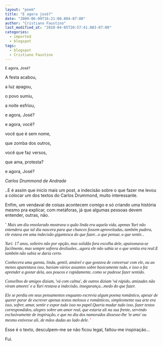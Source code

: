 ```yaml
---
layout: "poem"
title: "E agora josé?"
date: "2009-06-09T16:21:00.004-07:00"
author: "Cristiano Faustino"
last_modified_at: "2010-04-05T20:57:41.083-07:00"
categories:
  - imported
  - blogspot
tags:
  - blogspot
  - Cristiano Faustino
---
```


<span style="font-size:85%;">E agora, José?

A festa acabou,

a luz apagou,

o povo sumiu,

a noite esfriou,

e agora, José?

e agora, você?

você que é sem nome,

que zomba dos outros,

você que faz versos,

que ama, protesta?

e agora, José?

</span><span style="font-style: italic;">Carlos Drummond de Andrade

..E é assim que inicío mais um post, a indecisão sobre o que fazer me levou a colocar um dos textos do Carlos Drummond, muito interessante.

Enfim, um vendaval de coisas acontecem comigo e só criando uma história mesmo pra explicar, com metáforas, já que algumas pessoas devem entender, outras, não.

</span><span style="color: rgb(255, 0, 0);">' </span><span style="font-style: italic;font-family:verdana;" >Mais um dia ensolarado mostrava o quão linda era aquela vida, apenas Yuri não entendera que tal dia nascera para que chances fossem aproveitadas, também pudera, ele estava em uma indecisão gigantesca do que fazer...o que pensar, o que sentir...

</span><span style="font-style: italic;font-family:verdana;" >Yuri: 17 anos, solteiro não por opção, mas solidão fora escolha dele, apaixonava-se facilmente, mas sempre sofrera desilusões...agora ele não sabia se o que sentia era real.E também não sabia se daria certo.

</span><span style="font-style: italic;font-family:verdana;" >Conhecera uma garota, linda, gentil, amável e que gostava de conversar com ele, ou ao menos aparentava isso, haviam vários assuntos sobre basicamente tudo, e isso o fez aprender a gostar dela, aos poucos e rapidamente, como se pudesse fazer sentido.

</span><span style="font-style: italic;font-family:verdana;" >Conselhos de amigos diziam, 'vá com calma', de outros diziam 'vá rápido, amizades não viram amores' e a Yuri restava a indecisão, insegurança...medo do que fazer.

</span><span style="font-style: italic;font-family:verdana;" >Ele se perdia em seus pensamentos enquanto escrevia algum poema romântico, apesar de querer parar de escrever apenas textos melosos e românticos, simplesmente sua arte era isso, sofrer, amar, sentir e expor tudo isso no papel.Queria mudar tudo isso, fazer textos correspondidos, alegres sobre um amor real, que estaria ali na sua frente, servindo exclusivamente de inspiração, e que no dia dos namorados dissesse-lhe 'te amo' ou mesmo estivesse ali, de mãos dadas ao lado dele. </span><span style="color: rgb(255, 0, 0);">'

Esse é o texto, desculpem-me se não ficou legal, faltou-me inspiração...

Fui.</span>